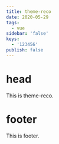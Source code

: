 ```yaml
---
title: theme-reco
date: 2020-05-29
tags:
  - vue
sidebar: 'false'
keys:
  - '123456'
publish: false
---
```


# head

This is theme-reco.

# footer

This is footer.
